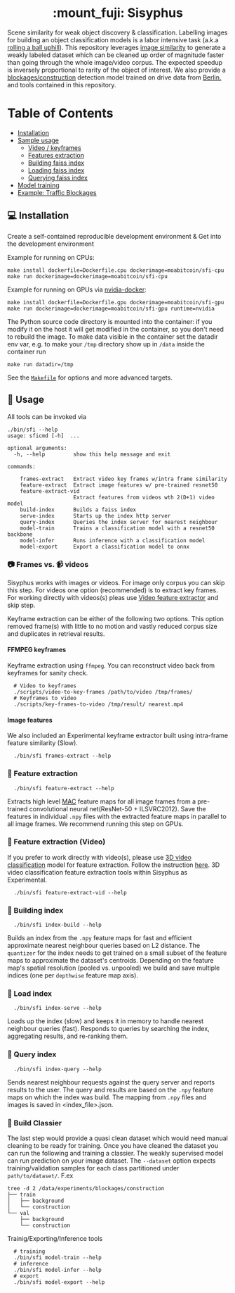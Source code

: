 <h1 align='center'>:mount_fuji: Sisyphus</h1>

Scene similarity for weak object discovery & classification. Labelling images for building an object classification models is a labor intensive task (a.k.a [rolling a ball uphill](https://en.wikipedia.org/wiki/Sisyphus)). This repository leverages [image similarity](https://www.github.com/facebookresearch/faiss) to generate a weakly labeled dataset which can be cleaned up order of magnitude faster than going through the whole image/video corpus. The expected speedup is inversely proportional to rarity of the object of interest. We also provide a [blockages/construction](https://github.com/moabitcoin/sisyphus/releases/tag/v1.0.0) detection model trained on drive data from [Berlin.](https://hoodmaps.com/berlin-neighborhood-map) and tools contained in this repository.

# Table of Contents
* [Installation](#computer-installation)
* [Sample usage](#tada-usage)
  - [Video / keyframes](#camera-frames-vs-video_camera-videos)
  - [Features extraction](#rocket-feature-extraction)
  - [Building faiss index](#european_post_office-building-index)
  - [Loading faiss index](#vhs-load-index)
  - [Querying faiss index](#crystal_ball-query-index)
* [Model training](#train-build-classier)
* [Example: Traffic Blockages](./docs/blockages.md)

## :computer: Installation

Create a self-contained reproducible development environment & Get into the development environment

Example for running on CPUs:
```
make install dockerfile=Dockerfile.cpu dockerimage=moabitcoin/sfi-cpu
make run dockerimage=dockerimage=moabitcoin/sfi-cpu
```


Example for running on GPUs via [nvidia-docker](https://github.com/NVIDIA/nvidia-docker):
```
make install dockerfile=Dockerfile.gpu dockerimage=moabitcoin/sfi-gpu
make run dockerimage=dockerimage=moabitcoin/sfi-gpu runtime=nvidia
```

The Python source code directory is mounted into the container: if you modify it on the host it will get modified in the container, so you don't need to rebuild the image. To make data visible in the container set the datadir env var, e.g. to make your `/tmp` directory show up in `/data` inside the container run
```
make run datadir=/tmp
```
See the [`Makefile`](./Makefile) for options and more advanced targets.

## :tada: Usage

All tools can be invoked via
```
./bin/sfi --help
usage: sficmd [-h]  ...

optional arguments:
  -h, --help         show this help message and exit

commands:

    frames-extract   Extract video key frames w/intra frame similarity
    feature-extract  Extract image features w/ pre-trained resnet50
    feature-extract-vid
                     Extract features from videos wth 2(D+1) video model
    build-index      Builds a faiss index
    serve-index      Starts up the index http server
    query-index      Queries the index server for nearest neighbour
    model-train      Trains a classification model with a resnet50 backbone
    model-infer      Runs inference with a classification model
    model-export     Export a classification model to onnx
```

### :camera: Frames vs. :video_camera: videos

Sisyphus works with images or videos. For image only corpus you can skip this step. For videos one option (recommended) is to extract key frames. For working directly with videos(s) pleas use [Video feature extractor](#telescope-feature-extraction-video) and skip step.

Keyframe extraction can be either of the following two options. This option removed frame(s) with little to no motion and vastly reduced corpus size and duplicates in retrieval results.

#### FFMPEG keyframes
Keyframe extraction using `ffmpeg`. You can reconstruct video back from keyframes for sanity check.
```
  # Video to keyframes
  ./scripts/video-to-key-frames /path/to/video /tmp/frames/
  # Keyframes to video
  ./scripts/key-frames-to-video /tmp/result/ nearest.mp4
```

#### Image features
We also included an Experimental keyframe extractor built using intra-frame feature similarity (Slow).
```
  ./bin/sfi frames-extract --help
```

### :rocket: Feature extraction

```
  ./bin/sfi feature-extract --help
```
Extracts high level [MAC](https://arxiv.org/pdf/1511.05879.pdf) feature maps for all image frames from a pre-trained convolutional neural net(ResNet-50 + ILSVRC2012). Save the features in individual `.npy` files with the extracted feature maps in parallel to all image frames. We recommend running this step on GPUs.

### :telescope: Feature extraction (Video)
If you prefer to work directly with video(s), please use [3D video classification](https://github.com/moabitcoin/ig65m-pytorch) model for feature extraction. Follow the instruction [here](https://github.com/moabitcoin/ig65m-pytorch#tools). 3D video classification feature extraction tools within Sisyphus as Experimental.

```
  ./bin/sfi feature-extract-vid --help
```

### :european_post_office: Building index
```
  ./bin/sfi index-build --help
```
Builds an index from the `.npy` feature maps for fast and efficient approximate nearest neighbour queries based on L2 distance. The `quantizer` for the index needs to get trained on a small subset of the feature maps to approximate the dataset's centroids. Depending on the feature map's spatial resolution (pooled vs. unpooled) we build and save multiple indices (one per `depthwise` feature map axis).

### :vhs: Load index
```
  ./bin/sfi index-serve --help
```
Loads up the index (slow) and keeps it in memory to handle nearest neighbour queries (fast).
Responds to queries by searching the index, aggregating results, and re-ranking them.

### :crystal_ball: Query index
```
  ./bin/sfi index-query --help
```
Sends nearest neighbour requests against the query server and reports results to the user.
The query and results are based on the `.npy` feature maps on which the index was build. The mapping from `.npy` files and images is saved in <index_file>.json.

### :train: Build Classier
The last step would provide a quasi clean dataset which would need manual cleaning to be ready for training. Once you have cleaned the dataset you can run the following and training a classier. The weakly supervised model can run prediction on your image dataset. The `--dataset` option expects training/validation samples for each class partitioned under `path/to/dataset/`. F.ex

```
tree -d 2 /data/experiments/blockages/construction
├── train
│   ├── background
│   └── construction
└── val
    ├── background
    └── construction
```
Trainig/Exporting/Inference tools
```
  # training
  ./bin/sfi model-train --help
  # inference
  ./bin/sfi model-infer --help
  # export
  ./bin/sfi model-export --help
```
